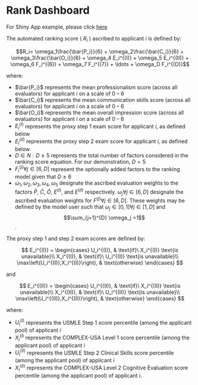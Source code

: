 # Rank Dashboard

For Shiny App example, please click [here](https://kenkoonwong.shinyapps.io/opengme_rank/)

The automated ranking score ( $R_i$ ) ascribed to applicant $i$ is defined by:

$$R_i= \omega_1\frac{\bar{P_i}}{6} + \omega_2\frac{\bar{C_i}}{6} + \omega_3\frac{\bar{O_i}}{6} + \omega_4 E_i^{(I)} + \omega_5 E_i^{(II)} + \omega_6 F_i^{(6)} + \omega_7 F_i^{(7)} + \ldots + \omega_D F_i^{(D)}$$

where:

* $\bar{P_i}$ represents the mean professionalism score (across all evaluators) for applicant $i$ on a scale of 0 – 6
* $\bar{C_i}$ represents the mean communication skills score (across all evaluators) for applicant $i$ on a scale of 0 – 6
* $\bar{O_i}$ represents the mean overall impression score (across all evaluators) for applicant $i$ on a scale of 0 – 6
* $E_i^{(I)}$ represents the proxy step 1 exam score for applicant $i$, as defined below
* $E_i^{(II)}$ represents the proxy step 2 exam score for applicant $i$, as defined below
* $D\in N:D\geq5$ represents the total number of factors considered in the ranking score equation. For our demonstration, $D=5$
* $F_i^{(j)}  \forall j\in[6,D]$ represent the optionally added factors to the ranking model given that $D\geq6$
* $\omega_1,\omega_2,\omega_3,\omega_4,\omega_5$ designate the ascribed evaluation weights to the factors $\bar{P}$, $\bar{C}$, $\bar{O}$, $E^{(I)}$, and $E^{(II)}$ respectively. $\omega_j \forall j\in[6,D]$ designate the ascribed evaluation weights for $F^{(j)}  \forall j\in[6,D]$. These weights may be defined by the model user such that $\omega_j\in[0,1]  \forall j\in[1,D]$ and $$\sum_{j=1}^{D} \omega_j =1$$.

The proxy step 1 and step 2 exam scores are defined by:

$$
E_i^{(I)} =
\begin{cases} U_i^{(I)}, & \text{if}\ X_i^{(I)} \text{is unavailable}\\
X_i^{(I)}, & \text{if}\ U_i^{(I)} \text{is unavailable}\\
\max\left(U_i^{(I)},X_i^{(I)}\right), & \text{otherwise} \end{cases}
$$

and

$$
E_i^{(II)} =
\begin{cases} U_i^{(II)}, & \text{if}\ X_i^{(II)} \text{is unavailable}\\
X_i^{(II)}, & \text{if}\ U_i^{(II)} \text{is unavailable}\\
\max\left(U_i^{(II)},X_i^{(II)}\right), & \text{otherwise} \end{cases}
$$

where:
* $U_i^{(I)}$ represents the USMLE Step 1 score percentile (among the applicant pool) of applicant $i$
* $X_i^{(I)}$ represents the COMPLEX-USA Level 1 score percentile (among the applicant pool) of applicant $i$
* $U_i^{(II)}$ represents the USMLE Step 2 Clinical Skills score percentile (among the applicant pool) of applicant $i$
* $X_i^{(II)}$ represents the COMPLEX-USA Level 2 Cognitive Evaluation score percentile (among the applicant pool) of applicant $i$.
